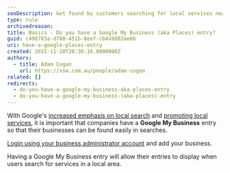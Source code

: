 ```yaml
---
seoDescription: Get found by customers searching for local services near you!
type: rule
archivedreason:
title: Basics - Do you have a Google My Business (aka Places) entry?
guid: c496783a-d780-451b-8eef-cb4a9d82ae66
uri: have-a-google-places-entry
created: 2015-11-10T20:36:16.0000000Z
authors:
  - title: Adam Cogan
    url: https://ssw.com.au/people/adam-cogan
related: []
redirects:
  - do-you-have-a-google-my-business-aka-places-entry
  - do-you-have-a-google-my-business-(aka-places)-entry
---
```


With Google's [increased emphasis on local search](https://googleblog.blogspot.com/2010/10/place-search-faster-easier-way-to-find.html) and [promoting local services](http://www.seobook.com/localization), it is important that companies have a **Google My Business** entry so that their businesses can be found easily in searches.

[Login using your business administrator account](https://www.google.com/intl/en_au/business/) and add your business.

<!--endintro-->

Having a Google My Business entry will allow their entries to display when users search for services in a local area.
